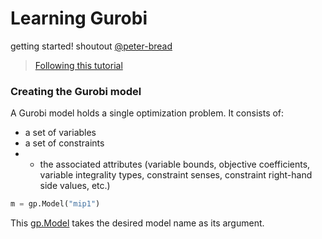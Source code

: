 # Learning Gurobi
 getting started! shoutout [@peter-bread](https://github.com/peter-bread)    
     
> [Following this tutorial](https://support.gurobi.com/hc/en-us/articles/17278438215313-Tutorial-Getting-Started-with-the-Gurobi-Python-API)


### Creating the Gurobi model
A Gurobi model holds a single optimization problem.
It consists of:
- a set of variables
- a set of constraints
- - the associated attributes (variable bounds, objective coefficients, variable integrality types, constraint senses, constraint right-hand side values, etc.)

```python
m = gp.Model("mip1")
```
This [gp.Model](https://docs.gurobi.com/projects/optimizer/en/current/reference/python/model.html) takes the desired model name as its argument.

